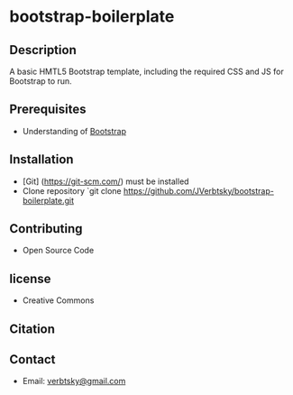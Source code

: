 # bootstrap-boilerplate

## Description
A basic HMTL5 Bootstrap template, including the required CSS and JS for Bootstrap to run.

## Prerequisites
 - Understanding of [Bootstrap](https://getbootstrap.com/)

## Installation
 - [Git] (https://git-scm.com/) must be installed
 - Clone repository `git clone https://github.com/JVerbtsky/bootstrap-boilerplate.git

## Contributing
 - Open Source Code

## license
 - Creative Commons

## Citation

## Contact
 - Email: verbtsky@gmail.com